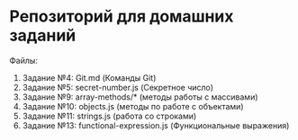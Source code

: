 # Репозиторий для домашних заданий

Файлы:
1. Задание №4: Git.md (Команды Git) 
1. Задание №5: secret-number.js (Секретное число)
1. Задание №9: array-methods/* (методы работы с массивами)
1. Задание №10: objects.js (методы по работе с объектами)
1. Задание №11: strings.js (работа со строками)
1. Задание №13: functional-expression.js (Функциональные выражения)